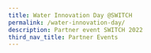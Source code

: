 ```yaml
---
title: Water Innovation Day @SWITCH
permalink: /water-innovation-day/
description: Partner event SWITCH 2022
third_nav_title: Partner Events
---
```


